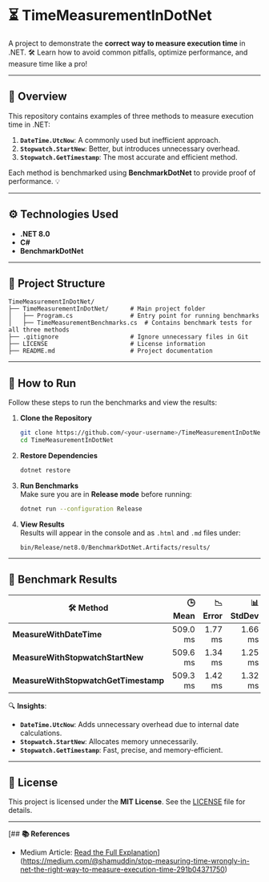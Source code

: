 # **⏳ TimeMeasurementInDotNet**

A project to demonstrate the **correct way to measure execution time** in .NET. 🛠️ Learn how to avoid common pitfalls, optimize performance, and measure time like a pro!

---

## **📖 Overview**

This repository contains examples of three methods to measure execution time in .NET:
1. **`DateTime.UtcNow`**: A commonly used but inefficient approach.
2. **`Stopwatch.StartNew`**: Better, but introduces unnecessary overhead.
3. **`Stopwatch.GetTimestamp`**: The most accurate and efficient method.

Each method is benchmarked using **BenchmarkDotNet** to provide proof of performance. 💡

---

## **⚙️ Technologies Used**

- **.NET 8.0**  
- **C#**  
- **BenchmarkDotNet**  

---

## **📂 Project Structure**

```plaintext
TimeMeasurementInDotNet/
├── TimeMeasurementInDotNet/      # Main project folder
│   ├── Program.cs                # Entry point for running benchmarks
│   ├── TimeMeasurementBenchmarks.cs  # Contains benchmark tests for all three methods
├── .gitignore                    # Ignore unnecessary files in Git
├── LICENSE                       # License information
├── README.md                     # Project documentation
```

---

## **🚀 How to Run**

Follow these steps to run the benchmarks and view the results:

1. **Clone the Repository**  
   ```bash
   git clone https://github.com/<your-username>/TimeMeasurementInDotNet.git
   cd TimeMeasurementInDotNet
   ```

2. **Restore Dependencies**  
   ```bash
   dotnet restore
   ```

3. **Run Benchmarks**  
   Make sure you are in **Release mode** before running:
   ```bash
   dotnet run --configuration Release
   ```

4. **View Results**  
   Results will appear in the console and as `.html` and `.md` files under:
   ```plaintext
   bin/Release/net8.0/BenchmarkDotNet.Artifacts/results/
   ```

---

## **🔬 Benchmark Results**

| 🛠️ **Method**                      | 🕒 **Mean** | 📉 **Error** | 📊 **StdDev** | 💾 **Allocated** |
|------------------------------------|------------:|-------------:|--------------:|-----------------:|
| **MeasureWithDateTime**            | 509.0 ms    | 1.77 ms      | 1.66 ms       | 1.1 KB           |
| **MeasureWithStopwatchStartNew**   | 509.6 ms    | 1.34 ms      | 1.25 ms       | 1.14 KB          |
| **MeasureWithStopwatchGetTimestamp** | 509.3 ms    | 1.42 ms      | 1.32 ms       | 1.1 KB           |

🔍 **Insights**:
- **`DateTime.UtcNow`**: Adds unnecessary overhead due to internal date calculations.  
- **`Stopwatch.StartNew`**: Allocates memory unnecessarily.  
- **`Stopwatch.GetTimestamp`**: Fast, precise, and memory-efficient.  

---

## **📜 License**

This project is licensed under the **MIT License**. See the [LICENSE](LICENSE) file for details.

---

[## **📚 References**

- Medium Article: [Read the Full Explanation](https://medium.com/your-article-link)](https://medium.com/@shamuddin/stop-measuring-time-wrongly-in-net-the-right-way-to-measure-execution-time-291b04371750)
